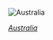 
![Australia](https://www.gstatic.com/prettyearth/assets/full/2062.jpg)

*[Australia](https://www.google.com/maps/@-28.330174,137.72485,14z/data=!3m1!1e3)*

